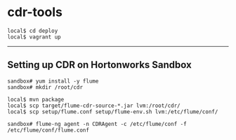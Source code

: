 cdr-tools
=========

    local$ cd deploy
    local$ vagrant up

----------------------------------------

Setting up CDR on Hortonworks Sandbox
----------------------------------------

    sandbox# yum install -y flume
    sandbox# mkdir /root/cdr
    
    local$ mvn package
    local$ scp target/flume-cdr-source-*.jar lvm:/root/cdr/
    local$ scp setup/flume.conf setup/flume-env.sh lvm:/etc/flume/conf/
    
    sandbox# flume-ng agent -n CDRAgent -c /etc/flume/conf -f /etc/flume/conf/flume.conf
    

